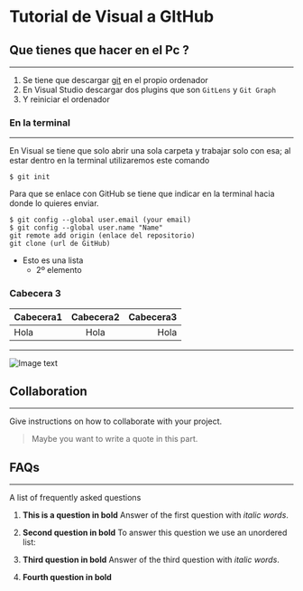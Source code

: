 # Tutorial de Visual a GItHub

## Que tienes que hacer en el Pc ?
***
1. Se tiene que descargar [git](https://git-scm.com/download/win) en el propio ordenador
2. En Visual Studio descargar dos plugins que son ```GitLens``` y ```Git Graph```
3. Y reiniciar el ordenador

### En la terminal
***

En Visual se tiene que solo abrir una sola carpeta y trabajar solo con esa; al estar dentro en la terminal utilizaremos este comando

```
$ git init
```

Para que se enlace con GitHub se tiene que indicar en la terminal hacia donde lo quieres enviar.

```
$ git config --global user.email (your email)
$ git config --global user.name "Name"
git remote add origin (enlace del repositorio)
git clone (url de GitHub)
```

- Esto es una lista
    - 2º elemento
### Cabecera 3

|Cabecera1|Cabecera2|Cabecera3
|---|:---:|---:|
|Hola|Hola|Hola|

***
![Image text](https://cdn.icon-icons.com/icons2/2699/PNG/512/minecraft_logo_icon_168974.png)

## Collaboration
***
Give instructions on how to collaborate with your project.
> Maybe you want to write a quote in this part. 

## FAQs
***
A list of frequently asked questions
1. **This is a question in bold**
Answer of the first question with _italic words_. 
2. __Second question in bold__ 
To answer this question we use an unordered list:

3. **Third question in bold**
Answer of the third question with *italic words*.
4. **Fourth question in bold**
